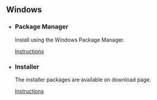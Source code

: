 ## Windows

<ul class="use-case-list">

  <li class="use-case">
    <h3>Package Manager</h3>
    <p class="description">
      Install using the Windows Package Manager.
    </p>
    <a href="/install/windows#install-using-the-windows-package-manager" class="cta-secondary">Instructions</a>
  </li>

  <li class="use-case">
    <h3>Installer</h3>
    <p class="description">
      The installer packages are available on download page.
    </p>
    <a href="/install/windows#traditional-installation" class="cta-secondary">Instructions</a>
  </li>
</ul>